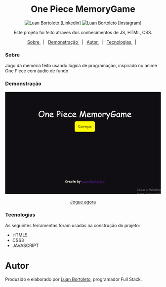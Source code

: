 <h1 align="center">One Piece MemoryGame</h1>
<p  align='center'> 
 <a href= 'https://www.linkedin.com/in/luan-bortoleto-590490234/'>
 <img alt='Luan Bortoleto [Linkedin]' src='/linkicon.jpg' width=20px></a>
  <a href='https://www.instagram.com/luanbortoleto/'><img alt='Luan Bortoleto [Instagram]' src='.instagramicon.jpg' width=20px></a>
  </p>
  
  <p align="center"> Este projeto foi feito atraves dos conhecimentos de JS, HTML, CSS.
 </p>
 
 <p align='center'>
  <a href= '#sobre'> Sobre </a> &nbsp;&nbsp;|&nbsp;&nbsp;
 <a href= '#demonstração'> Demonstração </a> &nbsp;&nbsp;|&nbsp;&nbsp;
 <a href= '#autor'> Autor </a> &nbsp;&nbsp;|&nbsp;&nbsp;
 <a href= '#tecnologias'> Tecnologias </a> &nbsp;&nbsp;|&nbsp;&nbsp;
 </p>
 
 
 ### Sobre
 
 Jogo da memória feito usando lógica de programação, inspirado no anime One Piece com áudio de fundo
 
 
 ### Demonstração
 
 <img src= './imagens/gifpiece.gif'>
 <p align='center' font-size=20px> <a href=https://luan400.github.io/One-Piece-MemoryGame/>Jogue agora</a></p>
 
 
### Tecnologias

As seguintes ferramentas foram usadas na construção do projeto:

<div>
<ul>
<li>HTML5</li>
<li>CSS3</li>
<li>JAVASCRIPT</li>
</ul>
</div>
 
 # Autor 
 <p> Produzido e elaborado por <a href='https://www.instagram.com/luanbortoleto/'>Luan Bortoleto</a>, programador Full Stack.</p>
